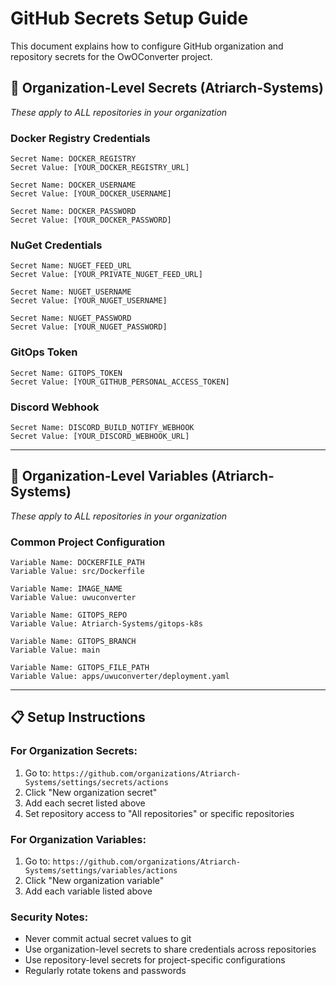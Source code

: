# GitHub Secrets Setup Guide

This document explains how to configure GitHub organization and repository secrets for the OwOConverter project.

## 🔐 **Organization-Level Secrets** (Atriarch-Systems)
*These apply to ALL repositories in your organization*

### **Docker Registry Credentials**
```
Secret Name: DOCKER_REGISTRY
Secret Value: [YOUR_DOCKER_REGISTRY_URL]
```

```
Secret Name: DOCKER_USERNAME  
Secret Value: [YOUR_DOCKER_USERNAME]
```

```
Secret Name: DOCKER_PASSWORD
Secret Value: [YOUR_DOCKER_PASSWORD]
```

### **NuGet Credentials**
```
Secret Name: NUGET_FEED_URL
Secret Value: [YOUR_PRIVATE_NUGET_FEED_URL]
```

```
Secret Name: NUGET_USERNAME
Secret Value: [YOUR_NUGET_USERNAME]
```

```
Secret Name: NUGET_PASSWORD
Secret Value: [YOUR_NUGET_PASSWORD]
```

### **GitOps Token**
```
Secret Name: GITOPS_TOKEN
Secret Value: [YOUR_GITHUB_PERSONAL_ACCESS_TOKEN]
```

### **Discord Webhook**
```
Secret Name: DISCORD_BUILD_NOTIFY_WEBHOOK
Secret Value: [YOUR_DISCORD_WEBHOOK_URL]
```
 
---

## 📁 **Organization-Level Variables** (Atriarch-Systems)
*These apply to ALL repositories in your organization*

### **Common Project Configuration**
```
Variable Name: DOCKERFILE_PATH
Variable Value: src/Dockerfile
```

```
Variable Name: IMAGE_NAME
Variable Value: uwuconverter
```

```
Variable Name: GITOPS_REPO
Variable Value: Atriarch-Systems/gitops-k8s
```

```
Variable Name: GITOPS_BRANCH
Variable Value: main
```

```
Variable Name: GITOPS_FILE_PATH
Variable Value: apps/uwuconverter/deployment.yaml
```

---

## 📋 **Setup Instructions**

### **For Organization Secrets:**
1. Go to: `https://github.com/organizations/Atriarch-Systems/settings/secrets/actions`
2. Click "New organization secret"
3. Add each secret listed above
4. Set repository access to "All repositories" or specific repositories

### **For Organization Variables:**
1. Go to: `https://github.com/organizations/Atriarch-Systems/settings/variables/actions` 
2. Click "New organization variable"
3. Add each variable listed above

### **Security Notes:**
- Never commit actual secret values to git
- Use organization-level secrets to share credentials across repositories
- Use repository-level secrets for project-specific configurations
- Regularly rotate tokens and passwords
